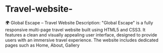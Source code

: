 # Travel-website-
🌍 Global Escape – Travel Website Description:  "Global Escape" is a fully responsive multi-page travel website built using HTML5 and CSS3. It features a clean and visually appealing user interface, designed to provide users with an immersive travel experience. The website includes dedicated pages such as Home, About, Gallery
